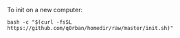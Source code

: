 To init on a new computer:

```
bash -c "$(curl -fsSL https://github.com/q0rban/homedir/raw/master/init.sh)"
```
